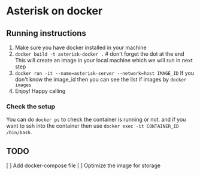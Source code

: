 # Asterisk on docker

## Running instructions 

1. Make sure you have docker installed in your machine
2. `docker build -t asterisk-docker .` # don't forget the dot at the end  
    This will create an image in your local machine which we will run in next step
3. `docker run -it --name=asterisk-server --network=host IMAGE_ID` 
    If you don't know the image_id then you can see the list if images by `docker images`
4. Enjoy! Happy calling

### Check the setup 

You can do `docker ps` to check the container is running or not. and if you want to ssh into the container then use `docker exec -it CONTAINER_ID /bin/bash`. 



## TODO
[ ] Add docker-compose file
[ ] Optimize the image for storage 
